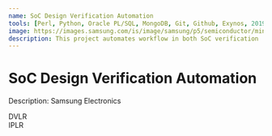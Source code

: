 ```yaml
---
name: SoC Design Verification Automation
tools: [Perl, Python, Oracle PL/SQL, MongoDB, Git, Github, Exynos, 2019]
image: https://images.samsung.com/is/image/samsung/p5/semiconductor/minisite/exynos/newsroom/blog-detail/detail-new-exynos-symbol-presents-exciting-possibilities-for-the-future.jpg?$ORIGIN_JPG$
description: This project automates workflow in both SoC verification  and IP / block verficiation.
---
```


# SoC Design Verification Automation

Description: Samsung Electronics <br>

DVLR <br>
IPLR <br>